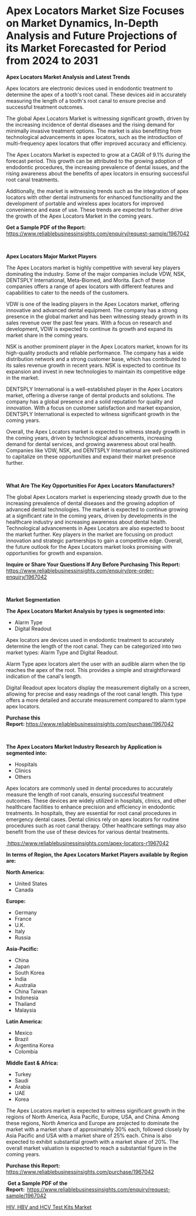 <p><h1>Apex Locators Market Size Focuses on Market Dynamics, In-Depth Analysis and Future Projections of its Market Forecasted for Period from 2024 to 2031</h1></p><p><strong>Apex Locators Market Analysis and Latest Trends</strong></p>
<p><p>Apex locators are electronic devices used in endodontic treatment to determine the apex of a tooth's root canal. These devices aid in accurately measuring the length of a tooth's root canal to ensure precise and successful treatment outcomes.</p><p>The global Apex Locators Market is witnessing significant growth, driven by the increasing incidence of dental diseases and the rising demand for minimally invasive treatment options. The market is also benefitting from technological advancements in apex locators, such as the introduction of multi-frequency apex locators that offer improved accuracy and efficiency.</p><p>The Apex Locators Market is expected to grow at a CAGR of 9.1% during the forecast period. This growth can be attributed to the growing adoption of endodontic procedures, the increasing prevalence of dental issues, and the rising awareness about the benefits of apex locators in ensuring successful root canal treatments.</p><p>Additionally, the market is witnessing trends such as the integration of apex locators with other dental instruments for enhanced functionality and the development of portable and wireless apex locators for improved convenience and ease of use. These trends are expected to further drive the growth of the Apex Locators Market in the coming years.</p></p>
<p><strong>Get a Sample PDF of the Report:&nbsp;</strong> <a href="https://www.reliablebusinessinsights.com/enquiry/request-sample/1967042">https://www.reliablebusinessinsights.com/enquiry/request-sample/1967042</a></p>
<p>&nbsp;</p>
<p><strong>Apex Locators Major Market Players</strong></p>
<p><p>The Apex Locators market is highly competitive with several key players dominating the industry. Some of the major companies include VDW, NSK, DENTSPLY International, Meta-Biomed, and Morita. Each of these companies offers a range of apex locators with different features and capabilities to cater to the needs of the customers.</p><p>VDW is one of the leading players in the Apex Locators market, offering innovative and advanced dental equipment. The company has a strong presence in the global market and has been witnessing steady growth in its sales revenue over the past few years. With a focus on research and development, VDW is expected to continue its growth and expand its market share in the coming years.</p><p>NSK is another prominent player in the Apex Locators market, known for its high-quality products and reliable performance. The company has a wide distribution network and a strong customer base, which has contributed to its sales revenue growth in recent years. NSK is expected to continue its expansion and invest in new technologies to maintain its competitive edge in the market.</p><p>DENTSPLY International is a well-established player in the Apex Locators market, offering a diverse range of dental products and solutions. The company has a global presence and a solid reputation for quality and innovation. With a focus on customer satisfaction and market expansion, DENTSPLY International is expected to witness significant growth in the coming years.</p><p>Overall, the Apex Locators market is expected to witness steady growth in the coming years, driven by technological advancements, increasing demand for dental services, and growing awareness about oral health. Companies like VDW, NSK, and DENTSPLY International are well-positioned to capitalize on these opportunities and expand their market presence further.</p></p>
<p>&nbsp;</p>
<p><strong>What Are The Key Opportunities For Apex Locators Manufacturers?</strong></p>
<p><p>The global Apex Locators market is experiencing steady growth due to the increasing prevalence of dental diseases and the growing adoption of advanced dental technologies. The market is expected to continue growing at a significant rate in the coming years, driven by developments in the healthcare industry and increasing awareness about dental health. Technological advancements in Apex Locators are also expected to boost the market further. Key players in the market are focusing on product innovation and strategic partnerships to gain a competitive edge. Overall, the future outlook for the Apex Locators market looks promising with opportunities for growth and expansion.</p></p>
<p><strong>Inquire or Share Your Questions If Any Before Purchasing This Report:</strong> <a href="https://www.reliablebusinessinsights.com/enquiry/pre-order-enquiry/1967042">https://www.reliablebusinessinsights.com/enquiry/pre-order-enquiry/1967042</a></p>
<p>&nbsp;</p>
<p><strong>Market Segmentation</strong></p>
<p><strong>The Apex Locators Market Analysis by types is segmented into:</strong></p>
<p><ul><li>Alarm Type</li><li>Digital Readout</li></ul></p>
<p><p>Apex locators are devices used in endodontic treatment to accurately determine the length of the root canal. They can be categorized into two market types: Alarm Type and Digital Readout. </p><p>Alarm Type apex locators alert the user with an audible alarm when the tip reaches the apex of the root. This provides a simple and straightforward indication of the canal's length.</p><p>Digital Readout apex locators display the measurement digitally on a screen, allowing for precise and easy readings of the root canal length. This type offers a more detailed and accurate measurement compared to alarm type apex locators.</p></p>
<p><strong>Purchase this Report:&nbsp;</strong><a href="https://www.reliablebusinessinsights.com/purchase/1967042">https://www.reliablebusinessinsights.com/purchase/1967042</a></p>
<p>&nbsp;</p>
<p><strong>The Apex Locators Market Industry Research by Application is segmented into:</strong></p>
<p><ul><li>Hospitals</li><li>Clinics</li><li>Others</li></ul></p>
<p><p>Apex locators are commonly used in dental procedures to accurately measure the length of root canals, ensuring successful treatment outcomes. These devices are widely utilized in hospitals, clinics, and other healthcare facilities to enhance precision and efficiency in endodontic treatments. In hospitals, they are essential for root canal procedures in emergency dental cases. Dental clinics rely on apex locators for routine procedures such as root canal therapy. Other healthcare settings may also benefit from the use of these devices for various dental treatments.</p></p>
<p><a href="https://www.reliablebusinessinsights.com/apex-locators-r1967042">&nbsp;https://www.reliablebusinessinsights.com/apex-locators-r1967042</a></p>
<p><strong>In terms of Region, the Apex Locators Market Players available by Region are:</strong></p>
<p>
    <p> <strong> North America: </strong>
        <ul>
            <li>United States</li>
            <li>Canada</li>
        </ul>
        </p> 
    <p> <strong> Europe: </strong>
        <ul>
            <li>Germany</li>
            <li>France</li>
            <li>U.K.</li>
            <li>Italy</li>
            <li>Russia</li>
        </ul>
        </p> 
    <p> <strong> Asia-Pacific: </strong>
        <ul>
            <li>China</li>
            <li>Japan</li>
            <li>South Korea</li>
            <li>India</li>
            <li>Australia</li>
            <li>China Taiwan</li>
            <li>Indonesia</li>
            <li>Thailand</li>
            <li>Malaysia</li>
        </ul>
        </p> 
    <p> <strong> Latin America: </strong>
        <ul>
            <li>Mexico</li>
            <li>Brazil</li>
            <li>Argentina Korea</li>
            <li>Colombia</li>
        </ul>
        </p> 
    <p> <strong> Middle East & Africa: </strong>
        <ul>
            <li>Turkey</li>
            <li>Saudi</li>
            <li>Arabia</li>
            <li>UAE</li>
            <li>Korea</li>
        </ul>
    </p>
    </p>
<p><p>The Apex Locators market is expected to witness significant growth in the regions of North America, Asia Pacific, Europe, USA, and China. Among these regions, North America and Europe are projected to dominate the market with a market share of approximately 30% each, followed closely by Asia Pacific and USA with a market share of 25% each. China is also expected to exhibit substantial growth with a market share of 20%. The overall market valuation is expected to reach a substantial figure in the coming years.</p></p>
<p><strong>Purchase this Report: </strong><a href="https://www.reliablebusinessinsights.com/purchase/1967042">https://www.reliablebusinessinsights.com/purchase/1967042</a></p>
<p>&nbsp;<strong>Get a Sample PDF of the Report:&nbsp;&nbsp;</strong><a href="https://www.reliablebusinessinsights.com/enquiry/request-sample/1967042">https://www.reliablebusinessinsights.com/enquiry/request-sample/1967042</a></p>
<p><strong></strong></p>
<p><p><a href="https://view.publitas.com/reportprime-1/hiv-hbv-and-hcv-test-kits-industry-analysis-report-its-market-size-share-trends-by-application-region-competitive-strategies-2024-2031/">HIV, HBV and HCV Test Kits Market</a></p></p>